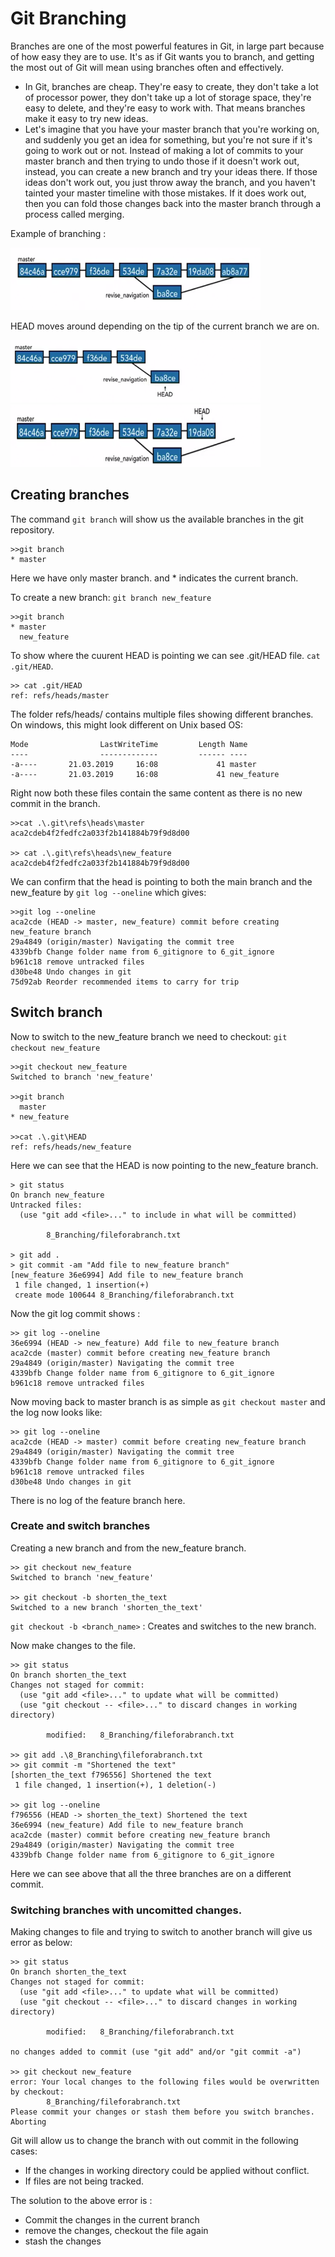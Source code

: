 # Git Branching

Branches are one of the most powerful features in Git, in large part because of how easy they are to use. It's as if Git wants you to branch, and getting the most out of Git will mean using branches often and effectively. 
- In Git, branches are cheap. They're easy to create, they don't take a lot of processor power, they don't take up a lot of storage space, they're easy to delete, and they're easy to work with. That means branches make it easy to try new ideas. 
- Let's imagine that you have your master branch that you're working on, and suddenly you get an idea for something, but you're not sure if it's going to work out or not. Instead of making a lot of commits to your master branch and then trying to undo those if it doesn't work out, instead, you can create a new branch and try your ideas there. If those ideas don't work out, you just throw away the branch, and you haven't tainted your master timeline with those mistakes. If it does work out, then you can fold those changes back into the master branch through a process called merging.

Example of branching :

<img src="images/1.png" width=400 height=100>

HEAD moves around depending on the tip of the current branch we are on.

<img src="images/2.png" width=400 height=100>

<img src="images/3.png" width=400 height=100>

## Creating branches

The command `git branch` will show us the available branches in the git repository.

```
>>git branch
* master
```
Here we have only master branch. and * indicates the current branch.


To create a new branch: `git branch new_feature` 

```
>>git branch
* master
  new_feature
```
To show where the cuurent HEAD is pointing we can see .git/HEAD file.
`cat .git/HEAD`.

```
>> cat .git/HEAD
ref: refs/heads/master
```

The folder refs/heads/ contains multiple files showing different branches. On windows, this might look different on Unix based OS:
```
Mode                LastWriteTime         Length Name
----                -------------         ------ ----
-a----       21.03.2019     16:08             41 master
-a----       21.03.2019     16:08             41 new_feature
```

Right now both these files contain the same content as there is no new commit in the branch.

```
>>cat .\.git\refs\heads\master
aca2cdeb4f2fedfc2a033f2b141884b79f9d8d00

>> cat .\.git\refs\heads\new_feature
aca2cdeb4f2fedfc2a033f2b141884b79f9d8d00
```

We can confirm that the head is pointing to both the main branch and the new_feature by `git log --oneline` which gives: 
```
>>git log --oneline
aca2cde (HEAD -> master, new_feature) commit before creating new_feature branch
29a4849 (origin/master) Navigating the commit tree
4339bfb Change folder name from 6_gitignore to 6_git_ignore
b961c18 remove untracked files
d30be48 Undo changes in git
75d92ab Reorder recommended items to carry for trip
```
## Switch branch

Now to switch to the new_feature branch we need to checkout:
`git checkout new_feature`

```
>>git checkout new_feature
Switched to branch 'new_feature'

>>git branch
  master
* new_feature

>>cat .\.git\HEAD
ref: refs/heads/new_feature
```

Here we can see that the HEAD is now pointing to the new_feature branch.

```
> git status
On branch new_feature
Untracked files:
  (use "git add <file>..." to include in what will be committed)

        8_Branching/fileforabranch.txt

> git add .
> git commit -am "Add file to new_feature branch"
[new_feature 36e6994] Add file to new_feature branch
 1 file changed, 1 insertion(+)
 create mode 100644 8_Branching/fileforabranch.txt
```
Now the git log commit shows : 
```
>> git log --oneline
36e6994 (HEAD -> new_feature) Add file to new_feature branch
aca2cde (master) commit before creating new_feature branch
29a4849 (origin/master) Navigating the commit tree
4339bfb Change folder name from 6_gitignore to 6_git_ignore
b961c18 remove untracked files
```

Now moving back to master branch is as simple as `git checkout master`
and the log now looks like: 
```
>> git log --oneline
aca2cde (HEAD -> master) commit before creating new_feature branch
29a4849 (origin/master) Navigating the commit tree
4339bfb Change folder name from 6_gitignore to 6_git_ignore
b961c18 remove untracked files
d30be48 Undo changes in git
```
There is no log of the feature branch here.

### Create and switch branches

Creating a new branch and from the new_feature branch.
```
>> git checkout new_feature
Switched to branch 'new_feature'

>> git checkout -b shorten_the_text
Switched to a new branch 'shorten_the_text'
```

`git checkout -b <branch_name>` : Creates and switches to the new branch.

Now make changes to the file. 
```
>> git status
On branch shorten_the_text
Changes not staged for commit:
  (use "git add <file>..." to update what will be committed)
  (use "git checkout -- <file>..." to discard changes in working directory)

        modified:   8_Branching/fileforabranch.txt

>> git add .\8_Branching\fileforabranch.txt
>> git commit -m "Shortened the text"
[shorten_the_text f796556] Shortened the text
 1 file changed, 1 insertion(+), 1 deletion(-)

>> git log --oneline
f796556 (HEAD -> shorten_the_text) Shortened the text
36e6994 (new_feature) Add file to new_feature branch
aca2cde (master) commit before creating new_feature branch
29a4849 (origin/master) Navigating the commit tree
4339bfb Change folder name from 6_gitignore to 6_git_ignore
```

Here we can see above that all the three branches are on a different commit.

### Switching branches with uncomitted changes.

Making changes to file and trying to switch to another branch will give us error as below:
```
>> git status
On branch shorten_the_text
Changes not staged for commit:
  (use "git add <file>..." to update what will be committed)
  (use "git checkout -- <file>..." to discard changes in working directory)

        modified:   8_Branching/fileforabranch.txt

no changes added to commit (use "git add" and/or "git commit -a")

>> git checkout new_feature
error: Your local changes to the following files would be overwritten by checkout:
        8_Branching/fileforabranch.txt
Please commit your changes or stash them before you switch branches.
Aborting
```

Git will allow us to change the branch with out commit in the following cases: 
- If the changes in working directory could be applied without conflict.
- If files are not being tracked.

The solution to the above error is : 
- Commit the changes in the current branch 
- remove the changes, checkout the file again
- stash the changes

